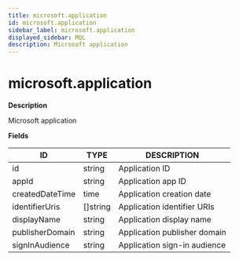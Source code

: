 ```yaml
---
title: microsoft.application
id: microsoft.application
sidebar_label: microsoft.application
displayed_sidebar: MQL
description: Microsoft application
---
```


# microsoft.application

**Description**

Microsoft application

**Fields**

| ID              | TYPE             | DESCRIPTION                  |
| --------------- | ---------------- | ---------------------------- |
| id              | string           | Application ID               |
| appId           | string           | Application app ID           |
| createdDateTime | time             | Application creation date    |
| identifierUris  | &#91;&#93;string | Application identifier URIs  |
| displayName     | string           | Application display name     |
| publisherDomain | string           | Application publisher domain |
| signInAudience  | string           | Application sign-in audience |
